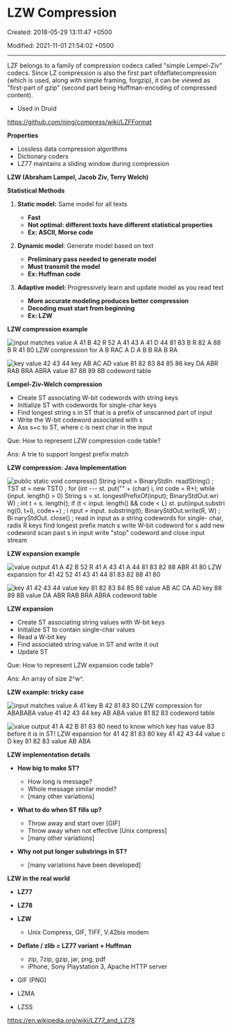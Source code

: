 # LZW Compression

Created: 2018-05-29 13:11:47 +0500

Modified: 2021-11-01 21:54:02 +0500

---

LZF belongs to a family of compression codecs called "simple Lempel-Ziv" codecs. Since LZ compression is also the first part ofdeflatecompression (which is used, along with simple framing, forgzip), it can be viewed as "first-part of gzip" (second part being Huffman-encoding of compressed content).


-   Used in Druid



<https://github.com/ning/compress/wiki/LZFFormat>



**Properties**
-   Lossless data compression algorithms
-   Dictionary coders
-   LZ77 maintains a sliding window during compression



**LZW (Abraham Lampel, Jacob Ziv, Terry Welch)**

**Statistical Methods**

1.  **Static model:** Same model for all texts
    -   **Fast**
    -   **Not optimal: different texts have different statistical properties**
    -   **Ex: ASCII, Morse code**

2.  **Dynamic model**: Generate model based on text
    -   **Preliminary pass needed to generate model**
    -   **Must transmit the model**
    -   **Ex: Huffman code**

3.  **Adaptive model:** Progressively learn and update model as you read text
    -   **More accurate modeling produces better compression**
    -   **Decoding must start from beginning**
    -   **Ex: LZW**



**LZW compression example**

![input matches value A 41 B 42 R 52 A 41 43 A 41 D 44 81 83 B R 82 A 88 B R 41 80 LZW compression for A B RAC A D A B B RA B RA ](media/LZW-Compression-image1.jpg)



![key value 42 43 44 key AB AC AD value 81 82 83 84 85 86 key DA ABR RAB BRA ABRA value 87 88 89 8B codeword table ](media/LZW-Compression-image2.jpg)



**Lempel-Ziv-Welch compression**
-   Create ST associating W-bit codewords with string keys
-   Initialize ST with codewords for single-char keys
-   Find longest string s in ST that is a prefix of unscanned part of input
-   Write the W-bit codeword associated with s
-   Ass s+c to ST, where c is next char in the input



Que: How to represent LZW compression code table?

Ans: A trie to support longest prefix match



**LZW compression: Java Implementation**

![public static void compress() String input = BinaryStdIn. readString() ; TST<Integer> st = new TST<Integer>() ; for (int --- st. put("" + (char) i, int code = R+I; while (input. length() > 0) String s = st. longestPrefixOf(input); BinaryStdOut.wri W) ; int t = s. length(); if (t < input. length() && code < L) st. put(input.substri ng(0, t+l), code++) ; i nput = input. substring(t); BinaryStdOut.write(R, W) ; Bi naryStdOut. close() ; read in input as a string codewords for single- char, radix R keys find longest prefix match s write W-bit codeword for s add new codeword scan past s in input write "stop" codeword and close input stream ](media/LZW-Compression-image3.jpeg)



**LZW expansion example**

![value output 41 A 42 B 52 R 41 A 43 41 A 44 81 83 82 88 ABR 41 80 LZW expansion for 41 42 52 41 43 41 44 81 83 82 88 41 80 ](media/LZW-Compression-image4.jpg)



![key 41 42 43 44 value key 81 82 83 84 85 86 value AB AC CA AD key 88 89 8B value DA ABR RAB BRA ABRA codeword table ](media/LZW-Compression-image5.jpg)



**LZW expansion**
-   Create ST associating string values with W-bit keys
-   Initialize ST to contain single-char values
-   Read a W-bit key
-   Find associated string value in ST and write it out
-   Update ST



Que: How to represent LZW expansion code table?

Ans: An array of size 2^w^.



**LZW example: tricky case**

![input matches value A 41 key B 42 81 83 80 LZW compression for ABABABA value 41 42 43 44 key AB ABA value 81 82 83 codeword table ](media/LZW-Compression-image6.jpg)



![value output 41 A 42 B 81 83 80 need to know which key has value 83 before it is in ST! LZW expansion for 41 42 81 83 80 key 41 42 43 44 value c D key 81 82 83 value AB ABA ](media/LZW-Compression-image7.jpg)



**LZW implementation details**
-   **How big to make ST?**
    -   How long is message?
    -   Whole message similar model?
    -   [many other variations]


-   **What to do when ST fills up?**
    -   Throw away and start over [GIF]
    -   Throw away when not effective [Unix compress]
    -   [many other variations]


-   **Why not put longer substrings in ST?**
    -   [many variations have been developed]



**LZW in the real world**
-   **LZ77**
-   **LZ78**
-   **LZW**
    -   Unix Compress, GIF, TIFF, V.42bis modem


-   **Deflate / zlib = LZ77 variant + Huffman**
    -   zip, 7zip, gzip, jar, png, pdf
    -   iPhone, Sony Playstation 3, Apache HTTP server
-   GIF (PNG)
-   LZMA
-   LZSS



<https://en.wikipedia.org/wiki/LZ77_and_LZ78>







